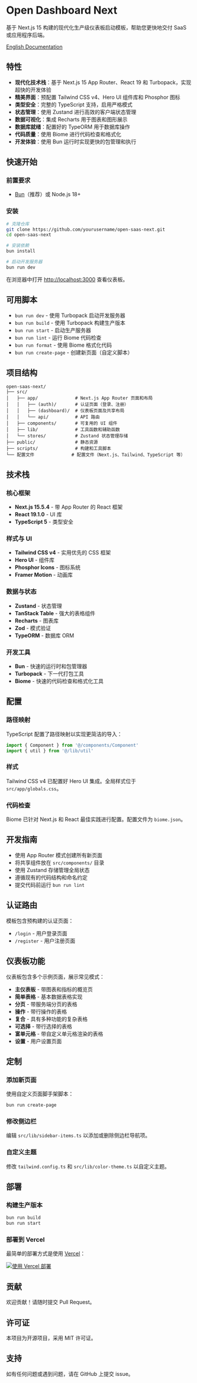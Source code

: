 # Open Dashboard Next

基于 Next.js 15 构建的现代化生产级仪表板启动模板，帮助您更快地交付 SaaS 或应用程序后端。

[English Documentation](./README.md)

## 特性

- **现代化技术栈**：基于 Next.js 15 App Router、React 19 和 Turbopack，实现超快的开发体验
- **精美界面**：预配置 Tailwind CSS v4、Hero UI 组件库和 Phosphor 图标
- **类型安全**：完整的 TypeScript 支持，启用严格模式
- **状态管理**：使用 Zustand 进行高效的客户端状态管理
- **数据可视化**：集成 Recharts 用于图表和图形展示
- **数据库就绪**：配置好的 TypeORM 用于数据库操作
- **代码质量**：使用 Biome 进行代码检查和格式化
- **开发体验**：使用 Bun 运行时实现更快的包管理和执行

## 快速开始

### 前置要求

- [Bun](https://bun.sh/)（推荐）或 Node.js 18+

### 安装

```bash
# 克隆仓库
git clone https://github.com/yourusername/open-saas-next.git
cd open-saas-next

# 安装依赖
bun install

# 启动开发服务器
bun run dev
```

在浏览器中打开 [http://localhost:3000](http://localhost:3000) 查看仪表板。

## 可用脚本

- `bun run dev` - 使用 Turbopack 启动开发服务器
- `bun run build` - 使用 Turbopack 构建生产版本
- `bun run start` - 启动生产服务器
- `bun run lint` - 运行 Biome 代码检查
- `bun run format` - 使用 Biome 格式化代码
- `bun run create-page` - 创建新页面（自定义脚本）

## 项目结构

```
open-saas-next/
├── src/
│   ├── app/              # Next.js App Router 页面和布局
│   │   ├── (auth)/       # 认证页面（登录、注册）
│   │   ├── (dashboard)/  # 仪表板页面及共享布局
│   │   └── api/          # API 路由
│   ├── components/       # 可复用的 UI 组件
│   ├── lib/              # 工具函数和辅助函数
│   └── stores/           # Zustand 状态管理存储
├── public/               # 静态资源
├── scripts/              # 构建和工具脚本
└── 配置文件              # 配置文件（Next.js、Tailwind、TypeScript 等）
```

## 技术栈

### 核心框架
- **Next.js 15.5.4** - 带 App Router 的 React 框架
- **React 19.1.0** - UI 库
- **TypeScript 5** - 类型安全

### 样式与 UI
- **Tailwind CSS v4** - 实用优先的 CSS 框架
- **Hero UI** - 组件库
- **Phosphor Icons** - 图标系统
- **Framer Motion** - 动画库

### 数据与状态
- **Zustand** - 状态管理
- **TanStack Table** - 强大的表格组件
- **Recharts** - 图表库
- **Zod** - 模式验证
- **TypeORM** - 数据库 ORM

### 开发工具
- **Bun** - 快速的运行时和包管理器
- **Turbopack** - 下一代打包工具
- **Biome** - 快速的代码检查和格式化工具

## 配置

### 路径映射

TypeScript 配置了路径映射以实现更简洁的导入：

```typescript
import { Component } from '@/components/Component'
import { util } from '@/lib/util'
```

### 样式

Tailwind CSS v4 已配置好 Hero UI 集成。全局样式位于 `src/app/globals.css`。

### 代码检查

Biome 已针对 Next.js 和 React 最佳实践进行配置。配置文件为 `biome.json`。

## 开发指南

- 使用 App Router 模式创建所有新页面
- 将共享组件放在 `src/components/` 目录
- 使用 Zustand 存储管理全局状态
- 遵循现有的代码结构和命名约定
- 提交代码前运行 `bun run lint`

## 认证路由

模板包含预构建的认证页面：

- `/login` - 用户登录页面
- `/register` - 用户注册页面

## 仪表板功能

仪表板包含多个示例页面，展示常见模式：

- **主仪表板** - 带图表和指标的概览页
- **简单表格** - 基本数据表格实现
- **分页** - 带服务端分页的表格
- **操作** - 带行操作的表格
- **复合** - 具有多种功能的复杂表格
- **可选择** - 带行选择的表格
- **富单元格** - 带自定义单元格渲染的表格
- **设置** - 用户设置页面

## 定制

### 添加新页面

使用自定义页面脚手架脚本：

```bash
bun run create-page
```

### 修改侧边栏

编辑 `src/lib/sidebar-items.ts` 以添加或删除侧边栏导航项。

### 自定义主题

修改 `tailwind.config.ts` 和 `src/lib/color-theme.ts` 以自定义主题。

## 部署

### 构建生产版本

```bash
bun run build
bun run start
```

### 部署到 Vercel

最简单的部署方式是使用 [Vercel](https://vercel.com)：

[![使用 Vercel 部署](https://vercel.com/button)](https://vercel.com/new/clone?repository-url=https://github.com/yourusername/open-saas-next)

## 贡献

欢迎贡献！请随时提交 Pull Request。

## 许可证

本项目为开源项目，采用 MIT 许可证。

## 支持

如有任何问题或遇到问题，请在 GitHub 上提交 issue。
